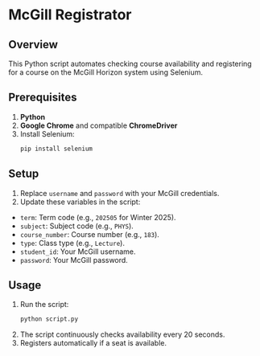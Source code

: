 # McGill Registrator

## Overview
This Python script automates checking course availability and registering for a course on the McGill Horizon system using Selenium.

## Prerequisites
1. **Python**
2. **Google Chrome** and compatible **ChromeDriver**
3. Install Selenium:
   ```bash
   pip install selenium
   ```

## Setup
1. Replace `username` and `password` with your McGill credentials.
2. Update these variables in the script:
- `term`: Term code (e.g., `202505` for Winter 2025).
- `subject`: Subject code (e.g., `PHYS`).
- `course_number`: Course number (e.g., `183`).
- `type`: Class type (e.g., `Lecture`).
- `student_id`: Your McGill username.
- `password`: Your McGill password.

## Usage
1. Run the script:
   ```bash
   python script.py
   ```
2. The script continuously checks availability every 20 seconds.
3. Registers automatically if a seat is available.
